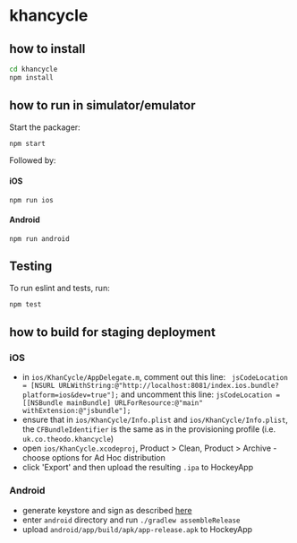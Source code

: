 # khancycle

## how to install

```bash
cd khancycle
npm install
```

## how to run in simulator/emulator

Start the packager:
```bash
npm start
```
Followed by:

#### iOS
`npm run ios`
#### Android
`npm run android`

## Testing

To run eslint and tests, run:
```bash
npm test
```

## how to build for staging deployment
### iOS
- in `ios/KhanCycle/AppDelegate.m`, comment out this line:
` jsCodeLocation = [NSURL URLWithString:@"http://localhost:8081/index.ios.bundle?platform=ios&dev=true"];`
and uncomment this line:
`jsCodeLocation = [[NSBundle mainBundle] URLForResource:@"main" withExtension:@"jsbundle"];`
- ensure that in `ios/KhanCycle/Info.plist` and `ios/KhanCycle/Info.plist`, the `CFBundleIdentifier` is the same as in the provisioning profile (i.e. `uk.co.theodo.khancycle`)
- open `ios/KhanCycle.xcodeproj`, Product > Clean, Product > Archive - choose options for Ad Hoc distribution
- click 'Export' and then upload the resulting `.ipa` to HockeyApp

### Android
- generate keystore and sign as described [here](https://facebook.github.io/react-native/docs/signed-apk-android.html)
- enter `android` directory and run `./gradlew assembleRelease`
- upload `android/app/build/apk/app-release.apk` to HockeyApp
